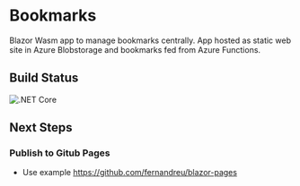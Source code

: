 # Bookmarks

Blazor Wasm app to manage bookmarks centrally.
App hosted as static web site in Azure Blobstorage and bookmarks fed from Azure Functions.

## Build Status
![.NET Core](https://github.com/pmario71/Bookmarks/workflows/.NET%20Core/badge.svg)

## Next Steps

### Publish to Gitub Pages

* Use example
  https://github.com/fernandreu/blazor-pages
